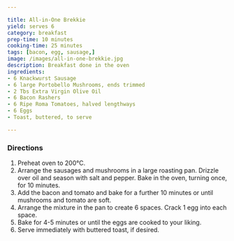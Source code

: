 ```yaml
---

title: All-in-One Brekkie
yield: serves 6
category: breakfast
prep-time: 10 minutes
cooking-time: 25 minutes
tags: [bacon, egg, sausage,]
image: /images/all-in-one-brekkie.jpg
description: Breakfast done in the oven
ingredients:
- 6 Knackwurst Sausage
- 6 large Portobello Mushrooms, ends trimmed
- 2 Tbs Extra Virgin Olive Oil
- 6 Bacon Rashers
- 6 Ripe Roma Tomatoes, halved lengthways
- 6 Eggs
- Toast, buttered, to serve

---
```


### Directions

1. Preheat oven to 200°C. 
2. Arrange the sausages and mushrooms in a large roasting pan. Drizzle over oil and season with salt and pepper. Bake in the oven, turning once, for 10 minutes. 
4. Add the bacon and tomato and bake for a further 10 minutes or until mushrooms and tomato are soft.
5. Arrange the mixture in the pan to create 6 spaces. Crack 1 egg into each space. 
6. Bake for 4-5 minutes or until the eggs are cooked to your liking. 
7. Serve immediately with buttered toast, if desired.